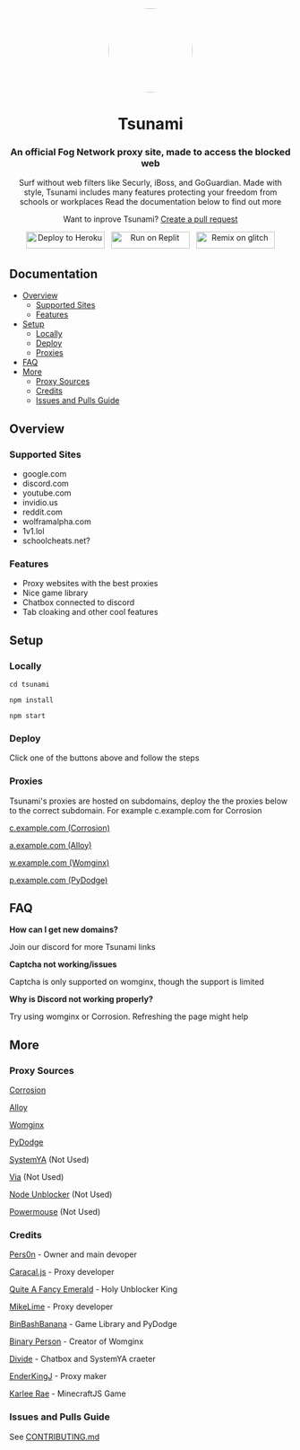<div align="center">

<kbd>
<img style="border-radius:50%" height="150px" src="https://avatars.githubusercontent.com/u/87547936?s=200&v=4">
</kbd>

<h1>Tsunami</h1>

<h3>An official Fog Network proxy site, made to access the blocked web</h3>

<p>Surf without web filters like Securly, iBoss, and GoGuardian.
Made with style, Tsunami includes many features protecting your freedom from schools or workplaces
Read the documentation below to find out more</p>

<p>Want to inprove Tsunami? <a href="https://github.com/FogNetwork/Tsunami/compare">Create a pull request</a></p>
  
<a href="https://heroku.com/deploy?template=https://github.com/FogNetwork/Tsunami" title="Deploy to Heroku"><img alt="Deploy to Heroku" src="https://github.com/FogNetwork/Tsunami/raw/main/heroku.svg" width="140" height="30"><img></a>
&nbsp;
<a href="https://repl.it/github/FogNetwork/Tsunami" title="Run on Replit"><img alt="Run on Replit" src="https://github.com/FogNetwork/Tsunami/raw/main/replit.svg" width="140" height="30"><img></a>
&nbsp;
<a href="https://glitch.com/edit/#!/import/github/FogNetwork/Tsunami" title="Remix on Glitch"><img alt="Remix on glitch" src="https://github.com/FogNetwork/Tsunami/raw/main/glitch.svg" width="140" height="30"><img></a>
</div>

## Documentation

- [Overview](#overview)
  - [Supported Sites](#supported-sites)
  - [Features](#features)
- [Setup](#setup)
  - [Locally](#locally)
  - [Deploy](#deploy)
  - [Proxies](#proxies)
- [FAQ](#faq)
- [More](#more)
  - [Proxy Sources](#proxy-sources)
  - [Credits](#credits)
  - [Issues and Pulls Guide](#issues-and-pulls-guide)

## Overview

### Supported Sites

- google.com
- discord.com
- youtube.com
- invidio.us
- reddit.com
- wolframalpha.com
- 1v1.lol
- schoolcheats.net?

### Features

- Proxy websites with the best proxies
- Nice game library
- Chatbox connected to discord
- Tab cloaking and other cool features

## Setup

### Locally

```
cd tsunami
```

```
npm install
```

```
npm start
```

### Deploy

Click one of the buttons above and follow the steps

### Proxies

Tsunami's proxies are hosted on subdomains, deploy the the proxies below to the correct subdomain. For example c.example.com for Corrosion

[c.example.com (Corrosion)](https://github.com/titaniumnetwork-dev/Corrosion)

[a.example.com (Alloy)](https://github.com/titaniumnetwork-dev/alloy)

[w.example.com (Womginx)](https://github.com/binary-person/womginx)

[p.example.com (PyDodge)](https://github.com/BinBashBanana/PyDodge)

## FAQ

**How can I get new domains?**

Join our discord for more Tsunami links

**Captcha not working/issues**

Captcha is only supported on womginx, though the support is limited

**Why is Discord not working properly?**

Try using womginx or Corrosion. Refreshing the page might help

## More

### Proxy Sources

[Corrosion](https://github.com/titaniumnetwork-dev/Corrosion)

[Alloy](https://github.com/titaniumnetwork-dev/alloy)

[Womginx](https://github.com/binary-person/womginx)

[PyDodge](https://github.com/BinBashBanana/PyDodge)

[SystemYA](https://github.com/sysce/proxy) (Not Used)

[Via](https://github.com/hypothesis/via) (Not Used)

[Node Unblocker](https://github.com/nfriedly/node-unblocker) (Not Used)

[Powermouse](https://github.com/titaniumnetwork-dev/powermouse) (Not Used)

### Credits

[Pers0n](https://github.com/th3pers0n) - Owner and main devoper

[Caracal.js](https://github.com/caracal-js) - Proxy developer

[Quite A Fancy Emerald](https://github.com/QuiteAFancyEmerald) - Holy Unblocker King

[MikeLime](https://github.com/MikeLime-dev) - Proxy developer

[BinBashBanana](https://github.com/BinBashBanana) - Game Library and PyDodge 

[Binary Person](https://github.com/binary-person) - Creator of Womginx

[Divide](https://github.com/vibedivide) - Chatbox and SystemYA craeter

[EnderKingJ](https://github.com/EnderKingJ) - Proxy maker

[Karlee Rae](https://github.com/KarleeRae) - MinecraftJS Game

### Issues and Pulls Guide

See [CONTRIBUTING.md](https://github.com/FogNetwork/Tsunami/blob/main/CONTRIBUTING.md)
